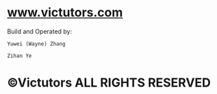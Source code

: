 # www.victutors.com 

Build and Operated by:
 
    Yuwei (Wayne) Zhang
  
    Zihan Ye

# ©Victutors ALL RIGHTS RESERVED
